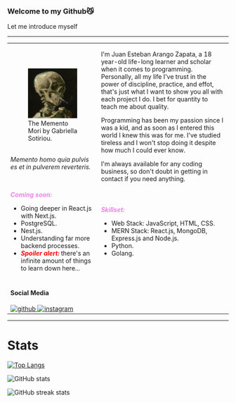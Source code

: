 <h3>Welcome to my Github😼</h3>
<p>Let me introduce myself</p>
<hr/>
<table>
    <tr>
        <td>
            <figure>
                <img
                    allign="left"
                    src="https://raw.githubusercontent.com/EsJuan-az/EsJuan-az/main/assets/img/profile_pic.jpg"
                    width="550"
                    alt="The Memento Mori by Gabriella Sotiriou"
                />
                <br/>
                <figcaption>
                    The Memento Mori by Gabriella Sotiriou.
                <figcaption>
            </figure>
            <br/>
            <em>Memento homo quia pulvis es et in pulverem reverteris.</em>
        </td>
        <td>
            <p>
                I'm Juan Esteban Arango Zapata, a 18 year-old life-long learner and scholar when it comes to programming. Personally, all my life I've trust in the power of discipline, practice, and effot, that's just what I want to show you all with each project I do. I bet for quantity to teach me about quality.
            </p>
            <p>
                Programming has been my passion since I was a kid, and as soon as I entered this world I knew this was for me. I've studied tireless and I won't stop doing it despite how much I could ever know.
            </p>
            <p>
                I'm always available for any coding business, so don't doubt in getting in contact if you need anything.
            </p>
        </td>
    </tr>
    <tr>
        <td>
            <b><em style="color:violet">Coming soon:</em></b>
            <ul>
                <li>Going deeper in React.js with Next.js.</li>
                <li>PostgreSQL.</li>
                <li>Nest.js.</li>
                <li>Understanding far more backend processes.</li>
                <li><strong><em style="color:red">Spoiler alert:</em></strong> there's an infinite amount of things to learn down here...</li>
            </ul>
        </td>
        <td>
            <b><em style="color:violet">Skillset:</em></b>
            <ul>
                <li>Web Stack: JavaScript, HTML, CSS.</li>
                <li>MERN Stack: React.js, MongoDB, Express.js and Node.js.</li>
                <li>Python.</li>
                <li>Golang.</li>
            </ul>
        </td>
    </tr>
    <tr>
        <td>
            <h4>Social Media</h4>
            <a href="https://github.com/EsJuan-az">
                <img
                src='https://cdn.jsdelivr.net/npm/simple-icons@3.0.1/icons/github.svg'
                alt='github'
                height='40'
                />
            </a>
            <a href="https://www.instagram.com/arangoj._27/">
                <img
                src='https://cdn.jsdelivr.net/npm/simple-icons@3.0.1/icons/instagram.svg'
                alt='instagram'
                height='40'
                />
            </a>
        </td>
    </tr>
</table>

<hr/>

<h1>Stats</h1>

[![Top Langs](https://github-readme-stats.vercel.app/api/top-langs/?username=EsJuan-az)](https://github.com/anuraghazra/github-readme-stats)

![GitHub stats](https://github-readme-stats.vercel.app/api?username=EsJuan-az&show_icons=true)  


![GitHub streak stats](https://streak-stats.demolab.com/?user=EsJuan-az)  

